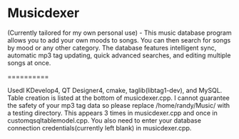 Musicdexer
==========

(Currently tailored for my own personal use) - This music database program allows you to add your own moods to songs. You can then search for songs by mood or any other category. The database features intelligent sync, automatic mp3 tag updating, quick advanced searches, and editing multiple songs at once.

==========

Usedl KDevelop4, QT Designer4, cmake, taglib(libtag1-dev), and MySQL. Table creation is listed at the bottom of musicdexer.cpp. I cannot guarantee the safety of your mp3 tag data so please replace /home/randy/Music/ with a testing directory. This appears 3 times in musicdexer.cpp and once in customqsqltablemodel.cpp. You also need to enter your database connection credentials(currently left blank) in musicdexer.cpp.
